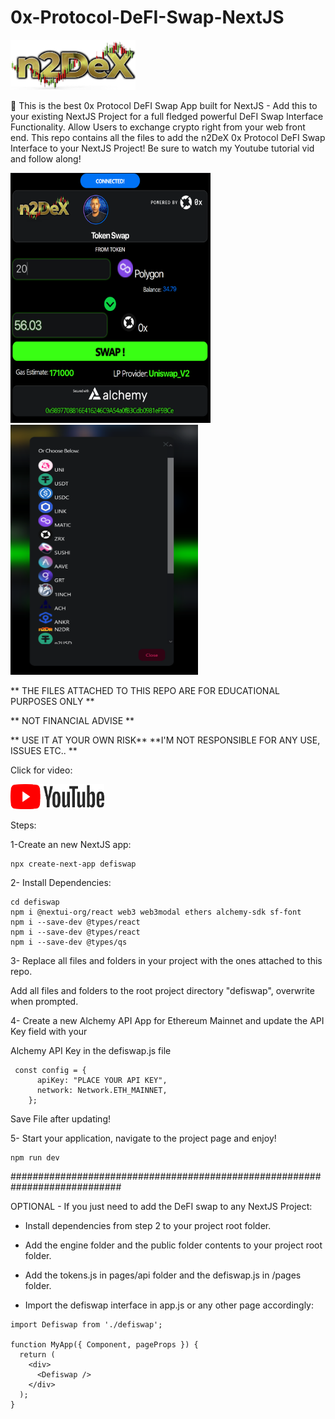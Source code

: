 # 0x-Protocol-DeFI-Swap-NextJS
<a href="http://youtube.a3b.io" target="_blank"><img src="https://github.com/net2devcrypto/misc/blob/main/n2Dex-img.png" width="200" height="80"></a>

👑 This is the best 0x Protocol DeFI Swap App built for NextJS - Add this to your existing NextJS Project for a full fledged powerful DeFI Swap Interface Functionality. Allow Users to exchange crypto right from your web front end. This repo contains all the files to add the n2DeX 0x Protocol DeFI Swap Interface to your NextJS Project! Be sure to watch my Youtube tutorial vid and follow along!

<div class='row'>
<img src="https://github.com/net2devcrypto/misc/blob/main/dashboard.PNG" width="320" height="400">
<img src="https://github.com/net2devcrypto/misc/blob/main/dashboard2.PNG" width="300" height="400">
</div>

** THE FILES ATTACHED TO THIS REPO ARE FOR EDUCATIONAL PURPOSES ONLY **

** NOT FINANCIAL ADVISE **

** USE IT AT YOUR OWN RISK** **I'M NOT RESPONSIBLE FOR ANY USE, ISSUES ETC.. **
  
Click for video:

<a href="https://youtu.be/adD83Y38NS8" target="_blank"><img src="https://github.com/net2devcrypto/misc/blob/main/ytlogo2.png" width="150" height="40"></a> 

Steps:

1-Create an new NextJS app:

```shell
npx create-next-app defiswap
```

2- Install Dependencies:

```shell
cd defiswap
npm i @nextui-org/react web3 web3modal ethers alchemy-sdk sf-font
npm i --save-dev @types/react
npm i --save-dev @types/react
npm i --save-dev @types/qs
```

3- Replace all files and folders in your project with the ones attached to this repo.

Add all files and folders to the root project directory "defiswap", overwrite when prompted.

4- Create a new Alchemy API App for Ethereum Mainnet and update the API Key field with your

Alchemy API Key in the defiswap.js file

```shell
 const config = {
      apiKey: "PLACE YOUR API KEY",
      network: Network.ETH_MAINNET,
    };
```

Save File after updating!


5- Start your application, navigate to the project page and enjoy!

```shell
npm run dev
```

############################################################################ 

OPTIONAL - If you just need to add the DeFI swap to any NextJS Project:

- Install dependencies from step 2 to your project root folder.

- Add the engine folder and the public folder contents to your project root folder. 

- Add the tokens.js in pages/api folder and the defiswap.js in /pages folder.

- Import the defiswap interface in app.js or any other page accordingly:

```shell
import Defiswap from './defiswap';

function MyApp({ Component, pageProps }) {
  return (
    <div>
      <Defiswap />
    </div>
  );
}

```



